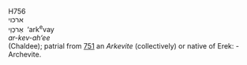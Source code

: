 <body>
  <p>H756<br>  ארכּוי  <br> אַרכְּוַי  ‎  ‘ark<sup>e</sup>vay  <br><i>ar-kev-ah‘ee </i><br>(Chaldee); patrial from <a href="h0751.htm">751</a>  an <i>Arkevite</i> (collectively) or native of Erek: - Archevite.<br></p>
 </body>